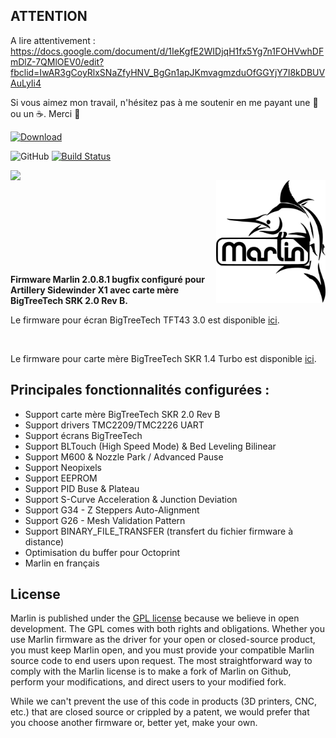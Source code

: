 ## ATTENTION

A lire attentivement : https://docs.google.com/document/d/1IeKgfE2WIDjqH1fx5Yg7n1FOHVwhDFmDlZ-7QMlOEV0/edit?fbclid=IwAR3gCoyRlxSNaZfyHNV_BgGn1apJKmvagmzduOfGGYjY7I8kDBUVAuLyIi4

Si vous aimez mon travail, n'hésitez pas à me soutenir en me payant une 🍺 ou un ☕. Merci 🙂

 [ ![Download](https://user-images.githubusercontent.com/12702322/115148445-e5a40100-a05f-11eb-8552-c1f5d4355987.png) ](https://www.paypal.me/CyrilGuislain)


![GitHub](https://img.shields.io/github/license/marlinfirmware/marlin.svg)
[![Build Status](https://github.com/MarlinFirmware/Marlin/workflows/CI/badge.svg?branch=bugfix-2.0.x)](https://github.com/MarlinFirmware/Marlin/actions)

<img align="left" width=600 src="https://user-images.githubusercontent.com/12702322/116473468-7b693880-a877-11eb-8783-5eccf0b5fbc0.jpg" />
<img align="right" width=175 src="buildroot/share/pixmaps/logo/marlin-250.png" />

<br /><br /><br /><br /><br /><br /><br /><br />

**Firmware Marlin 2.0.8.1 bugfix configuré pour Artillery Sidewinder X1 avec carte mère BigTreeTech SRK 2.0 Rev B.**

Le firmware pour écran BigTreeTech TFT43 3.0 est disponible [ici](https://github.com/Guilouz/BTT-TFT43-Sidewinder-X1).

<br />

Le firmware pour carte mère BigTreeTech SKR 1.4 Turbo est disponible [ici](https://github.com/Guilouz/Marlin-Sidewinder-X1-SKR1.4-Turbo/).

## Principales fonctionnalités configurées :

- Support carte mère BigTreeTech SKR 2.0 Rev B
- Support drivers TMC2209/TMC2226 UART
- Support écrans BigTreeTech
- Support BLTouch (High Speed Mode) & Bed Leveling Bilinear
- Support M600 & Nozzle Park / Advanced Pause
- Support Neopixels
- Support EEPROM
- Support PID Buse & Plateau
- Support S-Curve Acceleration & Junction Deviation
- Support G34 - Z Steppers Auto-Alignment
- Support G26 - Mesh Validation Pattern
- Support BINARY_FILE_TRANSFER (transfert du fichier firmware à distance)
- Optimisation du buffer pour Octoprint
- Marlin en français

## License

Marlin is published under the [GPL license](/LICENSE) because we believe in open development. The GPL comes with both rights and obligations. Whether you use Marlin firmware as the driver for your open or closed-source product, you must keep Marlin open, and you must provide your compatible Marlin source code to end users upon request. The most straightforward way to comply with the Marlin license is to make a fork of Marlin on Github, perform your modifications, and direct users to your modified fork.

While we can't prevent the use of this code in products (3D printers, CNC, etc.) that are closed source or crippled by a patent, we would prefer that you choose another firmware or, better yet, make your own.
